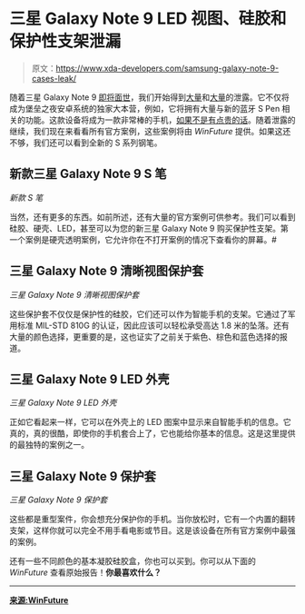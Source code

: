 # 三星 Galaxy Note 9 LED 视图、硅胶和保护性支架泄漏

> 原文：<https://www.xda-developers.com/samsung-galaxy-note-9-cases-leak/>

随着三星 Galaxy Note 9 [即将面世](https://www.xda-developers.com/samsung-galaxy-note-9-august-9/)，我们开始得到[大量](https://www.xda-developers.com/samsung-galaxy-note-9-4000-mah-battery/)和[大量](https://www.xda-developers.com/samsung-galaxy-note-9-galaxy-tab-s4-fcc/)的泄露。它不仅将成为堡垒之夜安卓系统的独家大本营，例如，它将拥有大量与新的蓝牙 S Pen 相关的功能。这款设备将成为一款非常棒的手机，[如果不是有点贵的话](https://www.xda-developers.com/512gb-samsung-galaxy-note-9-may-cost-1250-euro/)。随着泄露的继续，我们现在来看看所有官方案例，这些案例将由 *WinFuture* 提供。如果这还不够，我们还可以看到全新的 S 系列钢笔。

## 新款三星 Galaxy Note 9 S 笔

*新款 S 笔*

当然，还有更多的东西。如前所述，还有大量的官方案例可供参考。我们可以看到硅胶、硬壳、LED，甚至可以为您的新三星 Galaxy Note 9 购买保护性支架。第一个案例是硬壳透明案例，它允许你在不打开案例的情况下查看你的屏幕。#

## 三星 Galaxy Note 9 清晰视图保护套

*三星 Galaxy Note 9 清晰视图保护套*

这些保护套不仅仅是保护性的硅胶，它们还可以作为智能手机的支架。它通过了军用标准 MIL-STD 810G 的认证，因此应该可以轻松承受高达 1.8 米的坠落。还有大量的颜色选择，更重要的是，这也证实了之前关于紫色、棕色和蓝色选择的报道。

## 三星 Galaxy Note 9 LED 外壳

*三星 Galaxy Note 9 LED 外壳*

正如它看起来一样，它可以在外壳上的 LED 图案中显示来自智能手机的信息。它真的，真的很酷，即使你的手机套合上了，它也能给你基本的信息。这是这里提供的最独特的案例之一。

## 三星 Galaxy Note 9 保护套

*三星 Galaxy Note 9 保护套*

这些都是重型案件，你会想充分保护你的手机。当你放松时，它有一个内置的翻转支架，这样你就可以完全不用手看电影或节目。这是该设备在所有官方案例中最强的案例。

还有一些不同颜色的基本凝胶硅胶盒，你也可以买到。你可以从下面的 *WinFuture* 查看原始报告！**你最喜欢什么？**

* * *

[**来源:WinFuture**](http://winfuture.de/news,104305.html)